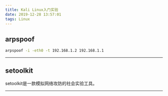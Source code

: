 ```yaml
---
title: Kali Linux入门实验
date: 2019-12-28 13:57:01
tags: Linux
---
```


## arpspoof
```bash
arpspoof -i -eth0 -t 192.168.1.2 192.168.1.1
```

---

## setoolkit
setoolkit是一款模拟网络攻防的社会实验工具。

---